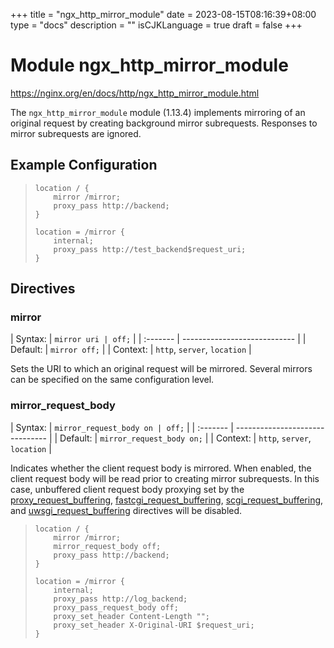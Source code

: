 +++
title = "ngx_http_mirror_module"
date = 2023-08-15T08:16:39+08:00
type = "docs"
description = ""
isCJKLanguage = true
draft = false
+++

# Module ngx_http_mirror_module

https://nginx.org/en/docs/http/ngx_http_mirror_module.html



The `ngx_http_mirror_module` module (1.13.4) implements mirroring of an original request by creating background mirror subrequests. Responses to mirror subrequests are ignored.



## Example Configuration



> ```
> location / {
>     mirror /mirror;
>     proxy_pass http://backend;
> }
> 
> location = /mirror {
>     internal;
>     proxy_pass http://test_backend$request_uri;
> }
> ```





## Directives



### mirror

| Syntax:  | `mirror uri | off;`          |
| :------- | ---------------------------- |
| Default: | `mirror off;`                |
| Context: | `http`, `server`, `location` |

Sets the URI to which an original request will be mirrored. Several mirrors can be specified on the same configuration level.



### mirror_request_body

| Syntax:  | `mirror_request_body on | off;` |
| :------- | ------------------------------- |
| Default: | `mirror_request_body on;`       |
| Context: | `http`, `server`, `location`    |

Indicates whether the client request body is mirrored. When enabled, the client request body will be read prior to creating mirror subrequests. In this case, unbuffered client request body proxying set by the [proxy_request_buffering](https://nginx.org/en/docs/http/ngx_http_proxy_module.html#proxy_request_buffering), [fastcgi_request_buffering](https://nginx.org/en/docs/http/ngx_http_fastcgi_module.html#fastcgi_request_buffering), [scgi_request_buffering](https://nginx.org/en/docs/http/ngx_http_scgi_module.html#scgi_request_buffering), and [uwsgi_request_buffering](https://nginx.org/en/docs/http/ngx_http_uwsgi_module.html#uwsgi_request_buffering) directives will be disabled.

> ```
> location / {
>     mirror /mirror;
>     mirror_request_body off;
>     proxy_pass http://backend;
> }
> 
> location = /mirror {
>     internal;
>     proxy_pass http://log_backend;
>     proxy_pass_request_body off;
>     proxy_set_header Content-Length "";
>     proxy_set_header X-Original-URI $request_uri;
> }
> ```